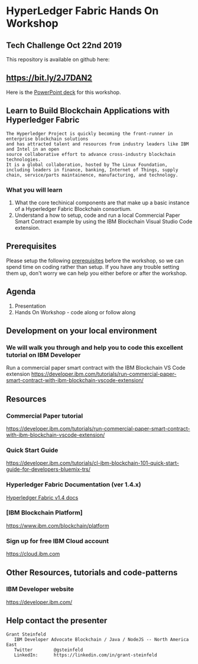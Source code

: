 
# HyperLedger Fabric Hands On Workshop 
## Tech Challenge Oct 22nd 2019

This repository is available on github here: 
## https://bit.ly/2J7DAN2

Here is the [PowerPoint deck](./Hyperledger-Fabric-March.2019.v2.1.pptx) for this workshop.

## Learn to Build Blockchain Applications with Hyperledger Fabric

```
The Hyperledger Project is quickly becoming the front-runner in enterprise blockchain solutions 
and has attracted talent and resources from industry leaders like IBM and Intel in an open
source collaborative effort to advance cross-industry blockchain technologies.
It is a global collaboration, hosted by The Linux Foundation, 
including leaders in finance, banking, Internet of Things, supply chain, service/parts maintainence, manufacturing, and technology.
```
### What you will learn
1. What the core techinical components are that make up a basic instance of a Hyperledger Fabric Blockchain consortium.
1. Understand a how to setup, code and run a local Commercial Paper Smart Contract example by using the IBM Blockchain Visual Studio Code extension.


## Prerequisites
Please setup the following [prerequisites](./PREREQUISITES.md) before the workshop, so we can spend time on coding rather than setup.
If you have any trouble setting them up, don't worry we can help you either before or after the workshop.


## Agenda
1. Presentation
1. Hands On Workshop - code along or follow along

## Development on your local environment
### We will walk you through and help you to code this excellent tutorial on IBM Developer 
Run a commercial paper smart contract with the IBM Blockchain VS Code extension
https://developer.ibm.com/tutorials/run-commercial-paper-smart-contract-with-ibm-blockchain-vscode-extension/




## Resources

### Commercial Paper tutorial
https://developer.ibm.com/tutorials/run-commercial-paper-smart-contract-with-ibm-blockchain-vscode-extension/

### Quick Start Guide
https://developer.ibm.com/tutorials/cl-ibm-blockchain-101-quick-start-guide-for-developers-bluemix-trs/ 

### Hyperledger Fabric Documentation (ver 1.4.x)
[Hyperledger Fabric v1.4 docs](https://hyperledger-fabric.readthedocs.io/)

### [IBM Blockchain Platform]
https://www.ibm.com/blockchain/platform

### Sign up for free IBM Cloud account  
https://cloud.ibm.com

## Other Resources, tutorials and code-patterns 
### IBM Developer website 
https://developer.ibm.com/



## Help contact the presenter

```
Grant Steinfeld
   IBM Developer Advocate Blockchain / Java / NodeJS -- North America East
   Twitter        @gsteinfeld
   LinkedIn:      https://linkedin.com/in/grant-steinfeld
```


